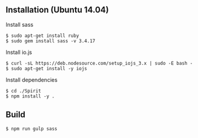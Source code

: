 ## Installation (Ubuntu 14.04)

Install sass
```
$ sudo apt-get install ruby
$ sudo gem install sass -v 3.4.17
```

Install io.js
```
$ curl -sL https://deb.nodesource.com/setup_iojs_3.x | sudo -E bash -
$ sudo apt-get install -y iojs
```

Install dependencies
```
$ cd ./Spirit
$ npm install -y .
```

## Build

```
$ npm run gulp sass
```
